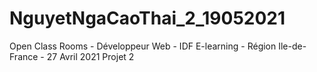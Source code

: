 # NguyetNgaCaoThai_2_19052021
Open Class Rooms - Développeur Web - IDF E-learning - Région Ile-de-France - 27 Avril 2021
Projet 2
